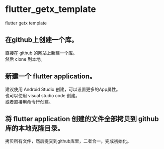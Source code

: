 # flutter_getx_template
flutter getx template

## 在github上创建一个库。 
直接在 github 的网站上新建一个库。  
然后 clone 到本地。  
## 新建一个 flutter application。
建议使用 Android Studio 创建，可以设置更多的App属性。  
也可以使用 visual studio code 创建。  
或者直接用命令行创建。   
## 将 flutter application 创建的文件全部拷贝到 github 库的本地克隆目录。  
拷贝所有文件，然后提交到github库里，二者合一，完成初始化。 
